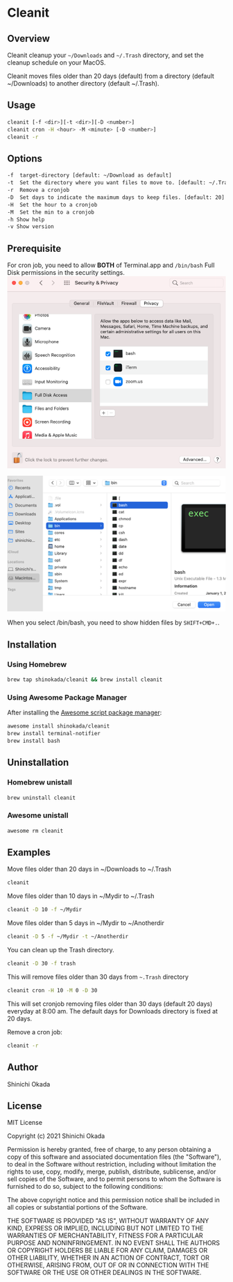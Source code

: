 # Cleanit

## Overview

Cleanit cleanup your `~/Downloads` and `~/.Trash` directory, and set the cleanup schedule on your MacOS.

Cleanit moves files older than 20 days (default) from a directory (default ~/Downloads) to another directory (default ~/.Trash).

## Usage

```sh
cleanit [-f <dir>][-t <dir>][-D <number>]
cleanit cron -H <hour> -M <minute> [-D <number>]
cleanit -r
```

## Options

```sh
-f  target-directory [default: ~/Download as default]
-t  Set the directory where you want files to move to. [default: ~/.Trash]
-r  Remove a cronjob
-D  Set days to indicate the maximum days to keep files. [default: 20]
-H  Set the hour to a cronjob
-M  Set the min to a cronjob
-h Show help
-v Show version
```

## Prerequisite

For cron job, you need to allow **BOTH** of Terminal.app and `/bin/bash` Full Disk permissions in the security settings. ![security](https://raw.githubusercontent.com/shinokada/cleanit/main/images/bash-full-disk-access.png)

![bin/bash](https://raw.githubusercontent.com/shinokada/cleanit/main/images/bin-bash.png)

When you select /bin/bash, you need to show hidden files by `SHIFT+CMD+.`.

## Installation

### Using Homebrew

```sh
brew tap shinokada/cleanit && brew install cleanit
```

### Using Awesome Package Manager

After installing the [Awesome script package manager](https://github.com/shinokada/awesome):

```sh
awesome install shinokada/cleanit
brew install terminal-notifier
brew install bash
```

## Uninstallation

### Homebrew unistall

```sh
brew uninstall cleanit
```

### Awesome unistall

```sh
awesome rm cleanit
```

## Examples

Move files older than 20 days in ~/Downloads to ~/.Trash

```sh
cleanit
```

Move files older than 10 days in ~/Mydir to ~/.Trash

```sh
cleanit -D 10 -f ~/Mydir
```

Move files older than 5 days in ~/Mydir to ~/Anotherdir

```sh
cleanit -D 5 -f ~/Mydir -t ~/Anotherdir
```

You can clean up the Trash directory.

```sh
cleanit -D 30 -f trash
```

This will remove files older than 30 days from `~.Trash` directory

```sh
cleanit cron -H 10 -M 0 -D 30
```

This will set cronjob removing files older than 30 days (default 20 days) everyday at 8:00 am. The default days for Downloads directory is fixed at 20 days.

Remove a cron job:

```sh
cleanit -r
```

## Author

Shinichi Okada

## License

MIT License

Copyright (c) 2021 Shinichi Okada

Permission is hereby granted, free of charge, to any person obtaining a copy
of this software and associated documentation files (the "Software"), to deal
in the Software without restriction, including without limitation the rights
to use, copy, modify, merge, publish, distribute, sublicense, and/or sell
copies of the Software, and to permit persons to whom the Software is
furnished to do so, subject to the following conditions:

The above copyright notice and this permission notice shall be included in all
copies or substantial portions of the Software.

THE SOFTWARE IS PROVIDED "AS IS", WITHOUT WARRANTY OF ANY KIND, EXPRESS OR
IMPLIED, INCLUDING BUT NOT LIMITED TO THE WARRANTIES OF MERCHANTABILITY,
FITNESS FOR A PARTICULAR PURPOSE AND NONINFRINGEMENT. IN NO EVENT SHALL THE
AUTHORS OR COPYRIGHT HOLDERS BE LIABLE FOR ANY CLAIM, DAMAGES OR OTHER
LIABILITY, WHETHER IN AN ACTION OF CONTRACT, TORT OR OTHERWISE, ARISING FROM,
OUT OF OR IN CONNECTION WITH THE SOFTWARE OR THE USE OR OTHER DEALINGS IN THE
SOFTWARE.
